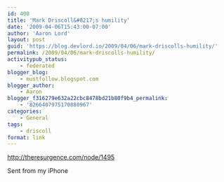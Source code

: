 ```yaml
---
id: 400
title: 'Mark Driscoll&#8217;s humility'
date: '2009-04-06T15:43:00-07:00'
author: 'Aaron Lord'
layout: post
guid: 'https://blog.devlord.io/2009/04/06/mark-driscolls-humility/'
permalink: /2009/04/06/mark-driscolls-humility/
activitypub_status:
    - federated
blogger_blog:
    - mustfollow.blogspot.com
blogger_author:
    - Aaron
blogger_f316279e632a22cbc8478bd21b80f9b4_permalink:
    - '8266407975170880967'
categories:
    - General
tags:
    - driscoll
format: link
---
```


<a href="http://theresurgence.com/node/1495">http://theresurgence.com/node/1495</a>

Sent from my iPhone